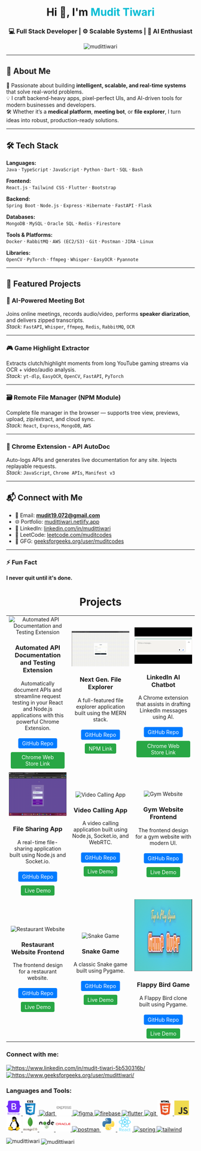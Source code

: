 <h1 align="center">Hi 👋, I'm <span style="color:#00bcd4">Mudit Tiwari</span></h1>
<h3 align="center">💻 Full Stack Developer | ⚙️ Scalable Systems | 🤖 AI Enthusiast</h3>

<p align="center">
  <img src="https://komarev.com/ghpvc/?username=mudittiwari&label=Profile%20views&color=0e75b6&style=flat" alt="mudittiwari" />
</p>

---

## 🚀 About Me

🧠 Passionate about building **intelligent, scalable, and real-time systems** that solve real-world problems.  
💡 I craft backend-heavy apps, pixel-perfect UIs, and AI-driven tools for modern businesses and developers.  
🛠️ Whether it’s a **medical platform**, **meeting bot**, or **file explorer**, I turn ideas into robust, production-ready solutions.

---

## 🛠️ Tech Stack

**Languages:**  
`Java` · `TypeScript` · `JavaScript` · `Python` · `Dart` · `SQL` · `Bash`

**Frontend:**  
`React.js` · `Tailwind CSS` · `Flutter` · `Bootstrap`

**Backend:**  
`Spring Boot` · `Node.js` · `Express` · `Hibernate` · `FastAPI` · `Flask`

**Databases:**  
`MongoDB` · `MySQL` · `Oracle SQL` · `Redis` · `Firestore`

**Tools & Platforms:**  
`Docker` · `RabbitMQ` · `AWS (EC2/S3)` · `Git` · `Postman` · `JIRA` · `Linux`

**Libraries:**  
`OpenCV` · `PyTorch` · `ffmpeg` · `Whisper` · `EasyOCR` · `Pyannote`

---

## 🌟 Featured Projects

### 🎥 AI-Powered Meeting Bot
Joins online meetings, records audio/video, performs **speaker diarization**, and delivers zipped transcripts.  
_Stack:_ `FastAPI`, `Whisper`, `ffmpeg`, `Redis`, `RabbitMQ`, `OCR`

---

### 🎮 Game Highlight Extractor
Extracts clutch/highlight moments from long YouTube gaming streams via OCR + video/audio analysis.  
_Stack:_ `yt-dlp`, `EasyOCR`, `OpenCV`, `FastAPI`, `PyTorch`

---

### 🗃️ Remote File Manager (NPM Module)
Complete file manager in the browser — supports tree view, previews, upload, zip/extract, and cloud sync.  
_Stack:_ `React`, `Express`, `MongoDB`, `AWS`

---

### 🧩 Chrome Extension - API AutoDoc
Auto-logs APIs and generates live documentation for any site. Injects replayable requests.  
_Stack:_ `JavaScript`, `Chrome APIs`, `Manifest v3`

---

## 📬 Connect with Me

- 📧 Email: **mudit19.072@gmail.com**
- 🌐 Portfolio: [mudittiwari.netlify.app](https://mudittiwari.netlify.app/)
- 💼 LinkedIn: [linkedin.com/in/mudittiwari](https://linkedin.com/in/mudittiwari)
- 🧠 LeetCode: [leetcode.com/muditcodes](https://leetcode.com/muditcodes)
- 📗 GFG: [geeksforgeeks.org/user/muditcodes](https://auth.geeksforgeeks.org/user/muditcodes)

---

### ⚡ Fun Fact  
**I never quit until it's done.**


<h1 align="center">Projects</h1>

<table min-width="800px">

<tr>
  <td align="center" width="30%">
    <img src="https://github.com/mudittiwari/API-Documentation-Extension/blob/master/demo/demo.gif" alt="Automated API Documentation and Testing Extension" style="width:100%;" />
    <h3>Automated API Documentation and Testing Extension</h3>
    <p>Automatically document APIs and streamline request testing in your React and Node.js applications with this powerful Chrome Extension.</p>
    <div>
      <a href="https://github.com/mudittiwari/API-Documentation-Extension" style="display:inline-block; margin:5px; padding:5px 10px; background-color:#007BFF; color:white; text-decoration:none; border-radius:4px;">GitHub Repo</a>
      <br>
      <a href="https://chromewebstore.google.com/detail/api-documentation/gbodgenhkdlohclkmcjlejpkjkemiloa?authuser=0&hl=en" style="display:inline-block; margin:5px; padding:5px 10px; background-color:#28A745; color:white; text-decoration:none; border-radius:4px;">Chrome Web Store Link</a>
    </div>
  </td>
  <td align="center" width="30%">
    <img src="https://github.com/mudittiwari/node.js-file-manager/blob/master/data/demo.gif" alt="File Explorer" style="width:100%;" />
    <h3>Next Gen. File Explorer</h3>
    <p>A full-featured file explorer application built using the MERN stack.</p>
    <div>
      <a href="https://github.com/mudittiwari/node.js-file-manager" style="display:inline-block; margin:5px; padding:5px 10px; background-color:#007BFF; color:white; text-decoration:none; border-radius:4px;">GitHub Repo</a>
      <br>
      <a href="https://www.npmjs.com/package/@mudittiwari13/node.js-file-manager" style="display:inline-block; margin:5px; padding:5px 10px; background-color:#28A745; color:white; text-decoration:none; border-radius:4px;">NPM Link</a>
    </div>
  </td>
  <td align="center" width="30%">
    <img src="https://github.com/mudittiwari/AILinkedInExtension/blob/master/screenshots/combined.gif" alt="LinkedIn AI Chatbot" style="width:100%;" />
    <h3>LinkedIn AI Chatbot</h3>
    <p>A Chrome extension that assists in drafting LinkedIn messages using AI.</p>
    <div>
      <a href="https://github.com/mudittiwari/AILinkedInExtension" style="display:inline-block; margin:5px; padding:5px 10px; background-color:#007BFF; color:white; text-decoration:none; border-radius:4px;">GitHub Repo</a>
      <br>
      <a href="https://chromewebstore.google.com/detail/linkedin-ai-chatbot/pghmmjcekckdmpblicpclnkafdflipgb" style="display:inline-block; margin:5px; padding:5px 10px; background-color:#28A745; color:white; text-decoration:none; border-radius:4px;">Chrome Web Store Link</a>
    </div>
  </td>
</tr>

<tr>
  <td align="center" width="30%">
    <img src="https://github.com/mudittiwari/socket.io_file_sharing_frontend/blob/master/file-sharing-demo.gif" alt="File Sharing App" style="width:100%;" />
    <h3>File Sharing App</h3>
    <p>A real-time file-sharing application built using Node.js and Socket.io.</p>
    <div>
      <a href="https://github.com/mudittiwari/socket.io_file_sharing_frontend" style="display:inline-block; margin:5px; padding:5px 10px; background-color:#007BFF; color:white; text-decoration:none; border-radius:4px;">GitHub Repo</a>
      <br>
      <a href="https://mudittiwari.github.io/socket.io_file_sharing_frontend/" style="display:inline-block; margin:5px; padding:5px 10px; background-color:#28A745; color:white; text-decoration:none; border-radius:4px;">Live Demo</a>
    </div>
  </td>
  <td align="center" width="30%">
    <img src="https://github.com/mudittiwari/video-calling-using-webrtc-and-socket.io/blob/master/video-calling-demo.gif" alt="Video Calling App" style="width:100%;" />
    <h3>Video Calling App</h3>
    <p>A video calling application built using Node.js, Socket.io, and WebRTC.</p>
    <div>
      <a href="https://github.com/mudittiwari/video-calling-using-webrtc-and-socket.io" style="display:inline-block; margin:5px; padding:5px 10px; background-color:#007BFF; color:white; text-decoration:none; border-radius:4px;">GitHub Repo</a>
      <br>
      <a href="https://video-calling-using-webrtc-and-socket-io-mz4y-dwf5xd8at.vercel.app/" style="display:inline-block; margin:5px; padding:5px 10px; background-color:#28A745; color:white; text-decoration:none; border-radius:4px;">Live Demo</a>
    </div>
  </td>
  <td align="center" width="30%">
    <img src="https://github.com/mudittiwari/gym_website/blob/master/gym-website-demo.gif" alt="Gym Website" style="width:100%;" />
    <h3>Gym Website Frontend</h3>
    <p>The frontend design for a gym website with modern UI.</p>
    <div>
      <a href="https://github.com/mudittiwari/gym_website" style="display:inline-block; margin:5px; padding:5px 10px; background-color:#007BFF; color:white; text-decoration:none; border-radius:4px;">GitHub Repo</a>
      <br>
      <a href="https://mudittiwari.github.io/gym_website/" style="display:inline-block; margin:5px; padding:5px 10px; background-color:#28A745; color:white; text-decoration:none; border-radius:4px;">Live Demo</a>
    </div>
  </td>
</tr>

<tr>
  <td align="center" width="30%">
    <img src="https://github.com/mudittiwari/restaurant_website/blob/main/restaurant-website-demo.gif" alt="Restaurant Website" style="width:100%;" />
    <h3>Restaurant Website Frontend</h3>
    <p>The frontend design for a restaurant website.</p>
    <div>
      <a href="https://github.com/mudittiwari/restaurant_website" style="display:inline-block; margin:5px; padding:5px 10px; background-color:#007BFF; color:white; text-decoration:none; border-radius:4px;">GitHub Repo</a>
      <br>
      <a href="https://mudit-restaurant-application.netlify.app/" style="display:inline-block; margin:5px; padding:5px 10px; background-color:#28A745; color:white; text-decoration:none; border-radius:4px;">Live Demo</a>
    </div>
  </td>
  <td align="center" width="30%">
    <img src="https://github.com/mudittiwari/SnakeGameWeb/blob/master/snakegame-master/demo.gif" alt="Snake Game" style="width:100%;" />
    <h3>Snake Game</h3>
    <p>A classic Snake game built using Pygame.</p>
    <div>
      <a href="https://github.com/mudittiwari/SnakeGameWeb" style="display:inline-block; margin:5px; padding:5px 10px; background-color:#007BFF; color:white; text-decoration:none; border-radius:4px;">GitHub Repo</a>
      <br>
      <a href="https://mudittiwari.github.io/SnakeGameWeb/" style="display:inline-block; margin:5px; padding:5px 10px; background-color:#28A745; color:white; text-decoration:none; border-radius:4px;">Live Demo</a>
    </div>
  </td>
  <td align="center" width="30%">
    <img src="https://github.com/mudittiwari/FlappyBirdGameWeb/blob/master/flapppybirdgame-master/demo.gif" alt="Flappy Bird Game" style="width:100%;" />
    <h3>Flappy Bird Game</h3>
    <p>A Flappy Bird clone built using Pygame.</p>
    <div>
      <a href="https://github.com/mudittiwari/FlappyBirdGameWeb" style="display:inline-block; margin:5px; padding:5px 10px; background-color:#007BFF; color:white; text-decoration:none; border-radius:4px;">GitHub Repo</a>
      <br>
      <a href="https://mudittiwari.github.io/FlappyBirdGameWeb/" style="display:inline-block; margin:5px; padding:5px 10px; background-color:#28A745; color:white; text-decoration:none; border-radius:4px;">Live Demo</a>
    </div>
  </td>
</tr>

</table>



<h3 align="left">Connect with me:</h3>
<p align="left">
<a href="https://linkedin.com/in/https://www.linkedin.com/in/mudit-tiwari-5b530316b/" target="blank"><img align="center" src="https://raw.githubusercontent.com/rahuldkjain/github-profile-readme-generator/master/src/images/icons/Social/linked-in-alt.svg" alt="https://www.linkedin.com/in/mudit-tiwari-5b530316b/" height="30" width="40" /></a>
<a href="https://auth.geeksforgeeks.org/user/https://www.geeksforgeeks.org/user/mudittiwari/" target="blank"><img align="center" src="https://raw.githubusercontent.com/rahuldkjain/github-profile-readme-generator/master/src/images/icons/Social/geeks-for-geeks.svg" alt="https://www.geeksforgeeks.org/user/mudittiwari/" height="30" width="40" /></a>
</p>

<h3 align="left">Languages and Tools:</h3>
<p align="left"> <a href="https://getbootstrap.com" target="_blank" rel="noreferrer"> <img src="https://raw.githubusercontent.com/devicons/devicon/master/icons/bootstrap/bootstrap-plain-wordmark.svg" alt="bootstrap" width="40" height="40"/> </a> <a href="https://www.w3schools.com/css/" target="_blank" rel="noreferrer"> <img src="https://raw.githubusercontent.com/devicons/devicon/master/icons/css3/css3-original-wordmark.svg" alt="css3" width="40" height="40"/> </a> <a href="https://dart.dev" target="_blank" rel="noreferrer"> <img src="https://www.vectorlogo.zone/logos/dartlang/dartlang-icon.svg" alt="dart" width="40" height="40"/> </a> <a href="https://expressjs.com" target="_blank" rel="noreferrer"> <img src="https://raw.githubusercontent.com/devicons/devicon/master/icons/express/express-original-wordmark.svg" alt="express" width="40" height="40"/> </a> <a href="https://www.figma.com/" target="_blank" rel="noreferrer"> <img src="https://www.vectorlogo.zone/logos/figma/figma-icon.svg" alt="figma" width="40" height="40"/> </a> <a href="https://firebase.google.com/" target="_blank" rel="noreferrer"> <img src="https://www.vectorlogo.zone/logos/firebase/firebase-icon.svg" alt="firebase" width="40" height="40"/> </a> <a href="https://flutter.dev" target="_blank" rel="noreferrer"> <img src="https://www.vectorlogo.zone/logos/flutterio/flutterio-icon.svg" alt="flutter" width="40" height="40"/> </a> <a href="https://git-scm.com/" target="_blank" rel="noreferrer"> <img src="https://www.vectorlogo.zone/logos/git-scm/git-scm-icon.svg" alt="git" width="40" height="40"/> </a> <a href="https://www.w3.org/html/" target="_blank" rel="noreferrer"> <img src="https://raw.githubusercontent.com/devicons/devicon/master/icons/html5/html5-original-wordmark.svg" alt="html5" width="40" height="40"/> </a> <a href="https://developer.mozilla.org/en-US/docs/Web/JavaScript" target="_blank" rel="noreferrer"> <img src="https://raw.githubusercontent.com/devicons/devicon/master/icons/javascript/javascript-original.svg" alt="javascript" width="40" height="40"/> </a> <a href="https://www.linux.org/" target="_blank" rel="noreferrer"> <img src="https://raw.githubusercontent.com/devicons/devicon/master/icons/linux/linux-original.svg" alt="linux" width="40" height="40"/> </a> <a href="https://www.mongodb.com/" target="_blank" rel="noreferrer"> <img src="https://raw.githubusercontent.com/devicons/devicon/master/icons/mongodb/mongodb-original-wordmark.svg" alt="mongodb" width="40" height="40"/> </a> <a href="https://nodejs.org" target="_blank" rel="noreferrer"> <img src="https://raw.githubusercontent.com/devicons/devicon/master/icons/nodejs/nodejs-original-wordmark.svg" alt="nodejs" width="40" height="40"/> </a> <a href="https://www.oracle.com/" target="_blank" rel="noreferrer"> <img src="https://raw.githubusercontent.com/devicons/devicon/master/icons/oracle/oracle-original.svg" alt="oracle" width="40" height="40"/> </a> <a href="https://postman.com" target="_blank" rel="noreferrer"> <img src="https://www.vectorlogo.zone/logos/getpostman/getpostman-icon.svg" alt="postman" width="40" height="40"/> </a> <a href="https://www.python.org" target="_blank" rel="noreferrer"> <img src="https://raw.githubusercontent.com/devicons/devicon/master/icons/python/python-original.svg" alt="python" width="40" height="40"/> </a> <a href="https://reactjs.org/" target="_blank" rel="noreferrer"> <img src="https://raw.githubusercontent.com/devicons/devicon/master/icons/react/react-original-wordmark.svg" alt="react" width="40" height="40"/> </a> <a href="https://spring.io/" target="_blank" rel="noreferrer"> <img src="https://www.vectorlogo.zone/logos/springio/springio-icon.svg" alt="spring" width="40" height="40"/> </a> <a href="https://tailwindcss.com/" target="_blank" rel="noreferrer"> <img src="https://www.vectorlogo.zone/logos/tailwindcss/tailwindcss-icon.svg" alt="tailwind" width="40" height="40"/> </a> </p>

<p><img align="left" src="https://github-readme-stats.vercel.app/api/top-langs?username=mudittiwari&show_icons=true&locale=en&layout=compact" alt="mudittiwari" /></p>

<p>&nbsp;<img align="center" src="https://github-readme-stats.vercel.app/api?username=mudittiwari&show_icons=true&locale=en" alt="mudittiwari" /></p>
